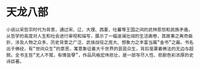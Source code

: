 # 天龙八部


    小说以宋哲宗时代为背景，通过宋、辽、大理、西夏、吐蕃等王国之间的武林恩怨和民族矛盾，从哲学的高度对人生和社会进行审视和描写，展示了一幅波澜壮阔的生活画卷，其故事之离奇曲折、涉及人物之众多、历史背景之广泛、武侠战役之庞大、想象力之丰富当属“金书”之最。书名出于佛经，有“世间众生”的意思，寓意象征着大千世界的芸芸众生，背后笼罩着佛法的无边与超脱。全书主旨“无人不冤，有情皆孽”，作品风格宏伟悲壮，是一部写尽人性、悲剧色彩浓厚的史诗巨著。